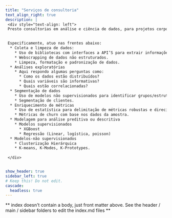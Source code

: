 ```yaml
---
title: "Serviços de consultoria"
text_align_right: true
description: |
 <div style="text-align: left">  
 Presto consultorias em análise e ciência de dados, para projetos corporativos ou acadêmicos. <p> Minhas maiores especialidades giram em torno das análises Ad Hoc, formulação ou reformulação de perguntas e implementação de modelos. <p>Prezo pelo princípio da parcimônia, atingindo objetivos sempre com o menor número de passos possível. Muitas vezes, a resolução de questões analíticas pode ser feita revisitando uma análise exploratória ou com modelos simples. Outras vezes a questão pode apenas ser reformular o desenho experimental ou a estrutura/coleta de dados. Por fim, problemas complexos podem exigir também soluções complexas.

 
 Especificamente, atuo nas frentes abaixo:
  * Coleta e limpeza de dados:
    * Uso de bibliotecas com interfaces a API’S para extrair informações de bases dados de maneira programática.
    * Webscrapping de dados não estruturados.
    * Limpeza, formatação e padronização de dados.
  * Análises exploratórias
    * Aqui respondo algumas perguntas como:
      * Como os dados estão distribuídos?
      * Quais variáveis são informativas?
      * Quais estão correlacionadas?
  * Segmentação de dados
    * Uso de modelos não supervisionados para identificar grupos/estruturas.
    * Segmentação de clientes.
  * Enriquecimento de métricas
    * Uso de estatística para delimitação de métricas robustas e direcionadas por dados.
    * Métricas de churn com base nos dados da amostra.
  * Modelagem para análise preditiva ou descritiva
    * Modelos supervisionados 
      * XGBoost
      * Regressão (Linear, logística, poisson)
  * Modelos-não supervisionados
    * Clusterização Hierárquica
    * K-means, K-Modes, K-Prototypes.
 
 </div>


show_header: true
sidebar_left: true
# Keep this! Do not edit.
cascade:
  headless: true
---
```


** index doesn't contain a body, just front matter above.
See the header / main / sidebar folders to edit the index.md files **
